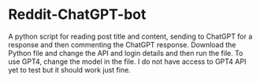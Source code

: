 # Reddit-ChatGPT-bot
A python script for reading post title and content, sending to ChatGPT for a response and then commenting the ChatGPT response. 
Download the Python file and change the API and login details and then run the file. 
To use GPT4, change the model in the file. I do not have access to GPT4 API yet to test but it should work just fine.
